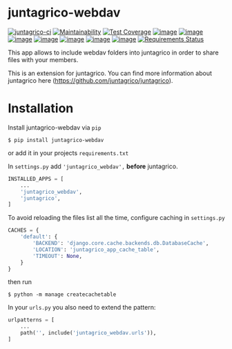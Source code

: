 # juntagrico-webdav

[![juntagrico-ci](https://github.com/juntagrico/juntagrico-webdav/actions/workflows/juntagrico-ci.yml/badge.svg?branch=main&event=push)](https://github.com/juntagrico/juntagrico-webdav/actions/workflows/juntagrico-ci.yml)
[![Maintainability](https://api.codeclimate.com/v1/badges/a597b9f0d54b836f1b46/maintainability)](https://codeclimate.com/github/juntagrico/juntagrico-webdav/maintainability)
[![Test Coverage](https://api.codeclimate.com/v1/badges/a597b9f0d54b836f1b46/test_coverage)](https://codeclimate.com/github/juntagrico/juntagrico-webdav/test_coverage)
[![image](https://img.shields.io/pypi/v/juntagrico-webdav.svg)](https://pypi.python.org/pypi/juntagrico-webdav)
[![image](https://img.shields.io/pypi/l/juntagrico-webdav.svg)](https://pypi.python.org/pypi/juntagrico-webdav)
[![image](https://img.shields.io/pypi/pyversions/juntagrico-webdav.svg)](https://pypi.python.org/pypi/juntagrico-webdav)
[![image](https://img.shields.io/pypi/status/juntagrico-webdav.svg)](https://pypi.python.org/pypi/juntagrico-webdav)
[![image](https://img.shields.io/pypi/dm/juntagrico-webdav.svg)](https://pypi.python.org/pypi/juntagrico-webdav/)
[![image](https://img.shields.io/github/last-commit/juntagrico/juntagrico-webdav.svg)](https://github.com/juntagrico/juntagrico-webdav)
[![image](https://img.shields.io/github/commit-activity/y/juntagrico/juntagrico-webdav)](https://github.com/juntagrico/juntagrico-webdav)
[![Requirements Status](https://requires.io/github/juntagrico/juntagrico-webdav/requirements.svg?branch=main)](https://requires.io/github/juntagrico/juntagrico-webdav/requirements/?branch=main)

This app allows to include webdav folders into juntagrico in order to share files with your members.

This is an extension for juntagrico. You can find more information about juntagrico here
(https://github.com/juntagrico/juntagrico).

# Installation

Install juntagrico-webdav via `pip`

    $ pip install juntagrico-webdav

or add it in your projects `requirements.txt`

In `settings.py` add `'juntagrico_webdav',` **before** juntagrico.

```python
INSTALLED_APPS = [
    ...
    'juntagrico_webdav',
    'juntagrico',
]
```

To avoid reloading the files list all the time, configure caching in `settings.py`

```python
CACHES = {
    'default': {
        'BACKEND': 'django.core.cache.backends.db.DatabaseCache',
        'LOCATION': 'juntagrico_app_cache_table',
        'TIMEOUT': None,
    }
}
```

then run

    $ python -m manage createcachetable

In your `urls.py` you also need to extend the pattern:

```python
urlpatterns = [
    ...
    path('', include('juntagrico_webdav.urls')),
]
```
